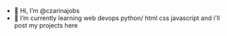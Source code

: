 - 👋 Hi, I’m @czarinajobs
- 🌱 I’m currently learning web devops python/ html css javascript and i'll post my projects here

<!---
czarinajobs/czarinajobs is a ✨ special ✨ repository because its `README.md` (this file) appears on your GitHub profile.
You can click the Preview link to take a look at your changes.
--->
